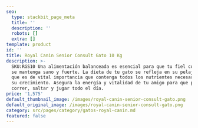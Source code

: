 ```yaml
---
seo:
  type: stackbit_page_meta
  title: ''
  description: ''
  robots: []
  extra: []
template: product
id: ''
title: Royal Canin Senior Consult Gato 10 Kg
description: >-
  SKU:RGS10 Una alimentación balanceada es esencial para que tu fiel compañero
  se mantenga sano y fuerte. La dieta de tu gato se refleja en su pelaje, por lo
  que es de vital importancia que contenga todos los nutrientes necesarios para
  su crecimiento. Asegura la energía y vitalidad de tu amigo para que pueda
  correr, saltar y jugar todo el día.
price: '1,575'
default_thumbnail_image: /images/royal-canin-senior-consult-gato.png
default_original_image: /images/royal-canin-senior-consult-gato.png
category: src/pages/category/gatos-royal-canin.md
featured: false
---
```

